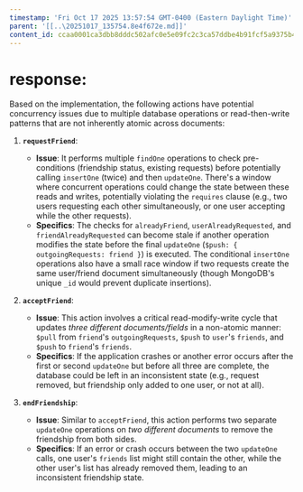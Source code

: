 ```yaml
---
timestamp: 'Fri Oct 17 2025 13:57:54 GMT-0400 (Eastern Daylight Time)'
parent: '[[..\20251017_135754.8e4f672e.md]]'
content_id: ccaa0001ca3dbb8dddc502afc0e5e09fc2c3ca57ddbe4b91fcf5a9375b41a226
---
```


# response:

Based on the implementation, the following actions have potential concurrency issues due to multiple database operations or read-then-write patterns that are not inherently atomic across documents:

1. **`requestFriend`**:
   * **Issue**: It performs multiple `findOne` operations to check pre-conditions (friendship status, existing requests) before potentially calling `insertOne` (twice) and then `updateOne`. There's a window where concurrent operations could change the state between these reads and writes, potentially violating the `requires` clause (e.g., two users requesting each other simultaneously, or one user accepting while the other requests).
   * **Specifics**: The checks for `alreadyFriend`, `userAlreadyRequested`, and `friendAlreadyRequested` can become stale if another operation modifies the state before the final `updateOne` (`$push: { outgoingRequests: friend }`) is executed. The conditional `insertOne` operations also have a small race window if two requests create the same user/friend document simultaneously (though MongoDB's unique `_id` would prevent duplicate insertions).

2. **`acceptFriend`**:
   * **Issue**: This action involves a critical read-modify-write cycle that updates *three different documents/fields* in a non-atomic manner: `$pull` from `friend`'s `outgoingRequests`, `$push` to `user`'s `friends`, and `$push` to `friend`'s `friends`.
   * **Specifics**: If the application crashes or another error occurs after the first or second `updateOne` but before all three are complete, the database could be left in an inconsistent state (e.g., request removed, but friendship only added to one user, or not at all).

3. **`endFriendship`**:
   * **Issue**: Similar to `acceptFriend`, this action performs two separate `updateOne` operations on *two different documents* to remove the friendship from both sides.
   * **Specifics**: If an error or crash occurs between the two `updateOne` calls, one user's `friends` list might still contain the other, while the other user's list has already removed them, leading to an inconsistent friendship state.
